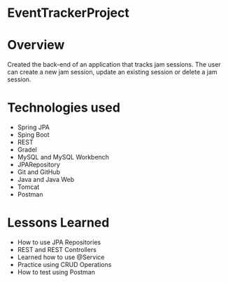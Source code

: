 # EventTrackerProject

# Overview
Created the back-end of an application that tracks jam sessions. The user can create a new jam session, update an existing session or delete a jam session.

# Technologies used
- Spring JPA
- Sping Boot
- REST
- Gradel
- MySQL and MySQL Workbench
- JPARepository
- Git and GitHub
- Java and Java Web
- Tomcat
- Postman

# Lessons Learned
- How to use JPA Repositories
- REST and REST Controllers
- Learned how to use @Service
- Practice using CRUD Operations
- How to test using Postman

